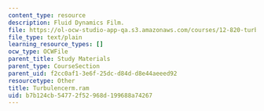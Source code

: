 ```yaml
---
content_type: resource
description: Fluid Dynamics Film.
file: https://ol-ocw-studio-app-qa.s3.amazonaws.com/courses/12-820-turbulence-in-the-ocean-and-atmosphere-spring-2007/b7b124cb54772f52968d199688a74267_Turbulencerm.ram
file_type: text/plain
learning_resource_types: []
ocw_type: OCWFile
parent_title: Study Materials
parent_type: CourseSection
parent_uid: f2cc0af1-3e6f-25dc-d84d-d8e44aeeed92
resourcetype: Other
title: Turbulencerm.ram
uid: b7b124cb-5477-2f52-968d-199688a74267
---
```

